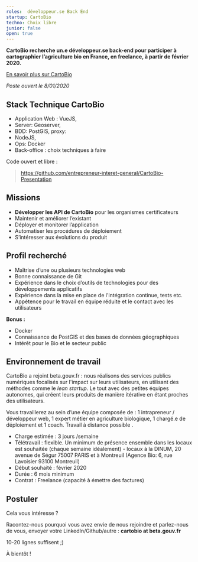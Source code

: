 ```yaml
---
roles:  développeur.se Back End
startup: CartoBio
techno: Choix libre 
junior: false
open: true
---
```



**CartoBio recherche un.e développeur.se back-end pour participer à cartographier l’agriculture bio en France, en freelance, à partir de février 2020.**

<a href="https://beta.gouv.fr/startups/cartobio.html" target="_blank">En savoir plus sur CartoBio</a>

_Poste ouvert le 8/01/2020_

## Stack Technique CartoBio
- Application Web : VueJS, 
- Server: Geoserver, 
- BDD: PostGIS, proxy: 
- NodeJS, 
- Ops: Docker
- Back-office : choix techniques à faire

Code ouvert et libre :
> <a href="https://github.com/entrepreneur-interet-general/CartoBio-Presentation" target="_blank">https://github.com/entrepreneur-interet-general/CartoBio-Presentation</a>


## Missions 
- **Développer les API de CartoBio** pour les organismes certificateurs
- Maintenir et améliorer l’existant
- Déployer et monitorer l’application
- Automatiser les procédures de déploiement
- S’intéresser aux évolutions du produit

## Profil recherché 
- Maîtrise d’une ou plusieurs technologies web
- Bonne connaissance de Git
- Expérience dans le choix d’outils de technologies pour des développements applicatifs
- Expérience dans la mise en place de l'intégration continue, tests etc.
- Appétence pour le travail en équipe réduite et le contact avec les utilisateurs

**Bonus :**
- Docker
- Connaissance de PostGIS et des bases de données géographiques
- Intérêt pour le Bio et le secteur public

## Environnement de travail

CartoBio a rejoint beta.gouv.fr : nous réalisons des services publics numériques focalisés sur l'impact sur leurs utilisateurs, en utilisant des méthodes comme le _lean startup_. Le tout avec des petites équipes autonomes, qui créent leurs produits de manière itérative en étant proches des utilisateurs.

Vous travaillerez au sein d’une équipe composée de : 1 intrapreneur / développeur web, 1 expert métier en agriculture biologique, 1 chargé.e de déploiement et 1 coach. 
Travail à distance possible .

* Charge estimée : 3 jours /semaine
* Télétravail : flexible. Un minimum de présence ensemble dans les locaux est souhaitée (chaque semaine idéalement) - locaux à la DINUM, 20 avenue de Ségur 75007 PARIS et à Montreuil (Agence Bio: 6, rue Lavoisier 93100 Montreuil) 
* Début souhaité : février 2020
* Durée : 6 mois minimum
* Contrat : Freelance (capacité à émettre des factures)

## Postuler

Cela vous intéresse ?

Racontez-nous pourquoi vous avez envie de nous rejoindre et parlez-nous de vous, envoyer votre LinkedIn/Github/autre  : **cartobio at beta.gouv.fr**

10-20 lignes suffisent ;)


À bientôt !

